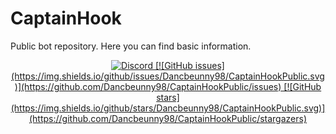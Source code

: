 # CaptainHook
Public bot repository. Here you can find basic information.


<p align="center">
<a href="https://discord.gg/ZHEDdBB"><img alt="Discord" src="https://img.shields.io/discord/585176665630703641.svg">
[![GitHub issues](https://img.shields.io/github/issues/Dancbeunny98/CaptainHookPublic.svg)](https://github.com/Dancbeunny98/CaptainHookPublic/issues)
[![GitHub stars](https://img.shields.io/github/stars/Dancbeunny98/CaptainHookPublic.svg)](https://github.com/Dancbeunny98/CaptainHookPublic/stargazers)
</p>
